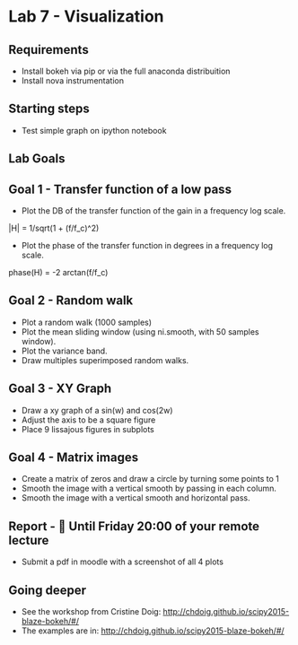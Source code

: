 # Lab 7 - Visualization


## Requirements

* Install bokeh via pip or via the full anaconda distribuition
* Install nova instrumentation


## Starting steps

* Test simple graph on ipython notebook

## Lab Goals

## Goal 1 - Transfer function of a low pass

* Plot the DB of the transfer function of the gain in a frequency log scale.

|H| = 1/sqrt(1 + (f/f_c)^2)

* Plot the phase of the transfer function in degrees in a frequency log scale.

phase(H) = -2 arctan(f/f_c)


## Goal 2 - Random walk

* Plot a random walk (1000 samples)
* Plot the mean sliding window (using ni.smooth, with 50 samples window).
* Plot the variance band.
* Draw multiples superimposed random walks.

## Goal 3 - XY Graph

* Draw a xy graph of a sin(w) and cos(2w)
* Adjust the axis to be a square figure
* Place 9 lissajous figures in subplots

## Goal 4 - Matrix images

* Create a matrix of zeros and draw a circle 
by turning some points to 1
* Smooth the image with a vertical smooth by passing in each column.
* Smooth the image with a vertical smooth and horizontal pass.


## Report - :red_circle: Until Friday 20:00 of your remote lecture

* Submit a pdf in moodle with a screenshot of all 4 plots


## Going deeper 
* See the workshop from Cristine Doig: http://chdoig.github.io/scipy2015-blaze-bokeh/#/
* The examples are in: http://chdoig.github.io/scipy2015-blaze-bokeh/#/

